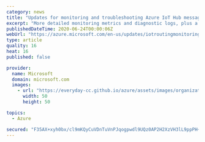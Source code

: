 ```yaml
---
category: news
title: "Updates for monitoring and troubleshooting Azure IoT Hub message routing"
excerpt: "More detailed monitoring metrics and diagnostic logs, plus a new troubleshooting guide, are now available to accelerate monitoring and troubleshooting for Azure IoT Hub message routing.\n"
publishedDateTime: 2020-06-24T00:00:06Z
webUrl: "https://azure.microsoft.com/en-us/updates/iotroutingmonitoring/"
type: article
quality: 16
heat: 16
published: false

provider:
  name: Microsoft
  domain: microsoft.com
  images:
    - url: "https://everyday-cc.github.io/azure/assets/images/organizations/microsoft.com-50x50.jpg"
      width: 50
      height: 50

topics:
  - Azure

secured: "F35AX+xyh0bx/cl9mKQyCuVDnTuVnPJqogpwdl9UQz0AP2H2XzVH3lL9ppPH+ArvkZl0bRfMOFwGSUxhbN0nZsLncMAQ7tYSpuxpQTuGdlDOJlOfpdEF0AwlxZT0YqS487TraiwJgT2y7TyLYu0zbVwjrpzZ5J5BLbql6N8op5Inle5YX+J5MxrVxunAVyyoFTv+0OX669ln7VwJdpUWr5HS7Dfv63FhiWewmmUszB9YVirUI4c6aTAA+T3n/GZpshqnmGq1KO+qAmkYyGAkPUkvKWhhX4PutmCgh5G4iVmb3RF7oGHoJvyuaIaOWN7I5oiPaIk2683FnUErZFN9kg==;XBlIGOcBF10qmuoTscy6Qg=="
---
```


